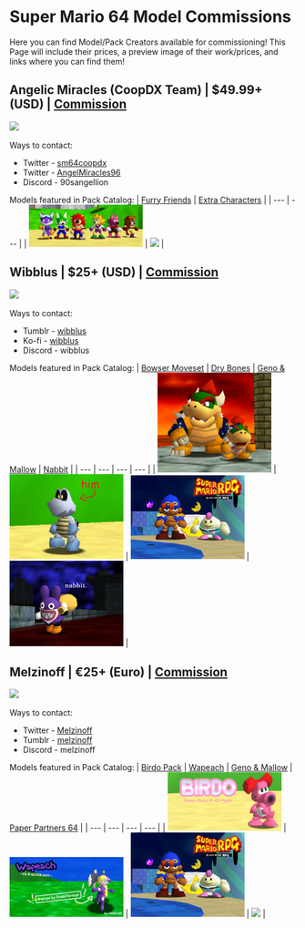 # Super Mario 64 Model Commissions
Here you can find Model/Pack Creators available for commissioning! This Page will include their prices, a preview image of their work/prices, and links where you can find them!

## Angelic Miracles (CoopDX Team) | $49.99+ (USD) | [Commission](https://twitter.com/sm64coopdx/status/1753241774934687829)

[<img src="https://pbs.twimg.com/media/GFTC9MUasAA88EK?format=jpg&name=small">](https://twitter.com/sm64coopdx/status/1753241774934687829)

Ways to contact:
- Twitter - [sm64coopdx](https://twitter.com/sm64coopdx)
- Twitter - [AngelMiracles96](https://twitter.com/AngelMiracles96)
- Discord - 90sangellion

Models featured in Pack Catalog:
| [Furry Friends](/Pack-Catalog.md#furry-friends-pack---download) | [Extra Characters](/Pack-Catalog.md#extra-characters---download) |
| --- | --- |
| <img src="packs/char-select-furry-friends/preview.png" width="200"> | <img src="https://github.com/Squishy6094/character-select-coop/blob/main/packs/char-select-template/preview.png?raw=true" width="200"> |

## Wibblus | $25+ (USD) | [Commission](https://forms.gle/wYuCozmZAvnyGqHt9)

[<img src="https://64.media.tumblr.com/437c2c2d92de0d1f48c3ab448d261d53/1db66527b6d17fcd-09/s540x810/9869f354d89c6f94ab5ec6849c1ece8659d86b38.pnj" width="480">](https://www.tumblr.com/wibblus/743607049217343488/hi-im-wibbles-3?source=share)

Ways to contact:
- Tumblr - [wibblus](https://www.tumblr.com/wibblus)
- Ko-fi - [wibblus](https://ko-fi.com/wibblus)
- Discord - wibblus

Models featured in Pack Catalog:
| [Bowser Moveset](/Pack-Catalog.md#bowser-moveset---download) | [Dry Bones](/Pack-Catalog.md#dry-bones-pack---download) | [Geno & Mallow](/Pack-Catalog.md#geno--mallow---download) | [Nabbit](/Pack-Catalog.md#nabbit---download) |
| --- | --- | --- | --- |
| <img src="packs/char-select-bowser-moveset/preview.png" width="200"> | <img src="packs/char-select-drybones/preview.png" width="200"> | <img src="packs/char-select-smrpg/preview.png" width="200"> | <img src="packs/char-select-nabbit/preview.png" width="200"> |

## Melzinoff | €25+ (Euro) | [Commission](https://twitter.com/Melzinoff/status/1763274647972319582)

[<img src="https://pbs.twimg.com/media/GHhos-rWsAA6CDl?format=jpg&name=small" width="480">](https://twitter.com/Melzinoff/status/1763274647972319582)

Ways to contact:
- Twitter - [Melzinoff](https://twitter.com/Melzinoff)
- Tumblr - [melzinoff](https://www.tumblr.com/melzinoff)
- Discord - melzinoff

Models featured in Pack Catalog:
| [Birdo Pack](/Pack-Catalog.md#birdo-pack---download) | [Wapeach](/Pack-Catalog.md#wapeach---download) | [Geno & Mallow](/Pack-Catalog.md#geno--mallow---download) | [Paper Partners 64](/Pack-Catalog.md#paper-partners-64---download) |
| --- | --- | --- | --- |
| <img src="packs/char-select-birdo/preview.png" width="200"> | <img src="packs/char-select-wapeach/preview.png" width="200"> | <img src="packs/char-select-smrpg/preview.png" width="200"> | <img src="packs/char-select-paper-partners-64/preview.png" width="200"> |
